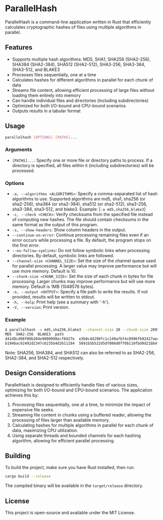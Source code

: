# ParallelHash

ParallelHash is a command-line application written in Rust that efficiently calculates cryptographic hashes of files using multiple algorithms in parallel.

## Features

- Supports multiple hash algorithms: MD5, SHA1, SHA256 (SHA2-256), SHA384 (SHA2-384), SHA512 (SHA2-512), SHA3-256, SHA3-384, SHA3-512, and BLAKE3
- Processes files sequentially, one at a time
- Calculates hashes for different algorithms in parallel for each chunk of data
- Streams file content, allowing efficient processing of large files without loading them entirely into memory
- Can handle individual files and directories (including subdirectories)
- Optimized for both I/O-bound and CPU-bound scenarios
- Outputs results in a tabular format

## Usage

```bash
parallelhash [OPTIONS] [PATHS]...
```

### Arguments

- `[PATHS]...`: Specify one or more file or directory paths to process. If a directory is specified, all files within it (including subdirectories) will be processed.

### Options

- `-a, --algorithms <ALGORITHMS>`: Specify a comma-separated list of hash algorithms to use. Supported algorithms are md5, sha1, sha256 (or sha2-256), sha384 (or sha2-384), sha512 (or sha2-512), sha3-256, sha3-384, sha3-512, and blake3. Example: [`-a md5,sha256,blake3`]
- `-c, --check <CHECK>`: Verify checksums from the specified file instead of computing new hashes. The file should contain checksums in the same format as the output of this program.
- `-s, --show-headers`: Show column headers in the output.
- `--continue-on-error`: Continue processing remaining files even if an error occurs while processing a file. By default, the program stops on the first error.
- `--no-follow-symlinks`: Do not follow symbolic links when processing directories. By default, symbolic links are followed.
- `--channel-size <CHANNEL_SIZE>`: Set the size of the channel queue used for parallel processing. A larger value may improve performance but will use more memory. Default is 10.
- `--chunk-size <CHUNK_SIZE>`: Set the size of each chunk in bytes for file processing. Larger chunks may improve performance but will use more memory. Default is 1MB (1048576 bytes).
- `-o, --output <OUTPUT>`: Specify a file path to write the results. If not provided, results will be written to stdout.
- `-h, --help`: Print help (see a summary with '-h').
- `-V, --version`: Print version.

### Example

```bash
$ parallelhash -a md5,sha256,blake3 --channel-size 20 --chunk-size 2097152 --no-follow-symlinks file1.txt folder/
MD5  SHA2-256  BLAKE3  path
d41d8cd98f00b204e9800998ecf8427e  e3b0c44298fc1c149afbf4c8996fb92427ae41e4649b934ca495991b7852b855  af1349b9f5f9a1a6a0404dea36dcc9499bcb25c9adc112b7cc9a93cae41f3262  file1.txt
b1946ac92492d2347c6235b4d2611184  5891b5b522d5df086d0ff0b110fbd9d21bb4fc7163af34d08286a2e846f6be03  256c83b297114d201b30179f3f0ef0cace9783622da5974326b436178aeef610  folder/file2.txt
```

Note: SHA256, SHA384, and SHA512 can also be referred to as SHA2-256, SHA2-384, and SHA2-512 respectively.

## Design Considerations

ParallelHash is designed to efficiently handle files of various sizes, optimizing for both I/O-bound and CPU-bound scenarios. The application achieves this by:

1. Processing files sequentially, one at a time, to minimize the impact of expensive file seeks.
2. Streaming file content in chunks using a buffered reader, allowing the processing of files larger than available memory.
3. Calculating hashes for multiple algorithms in parallel for each chunk of data, maximizing CPU utilization.
4. Using separate threads and bounded channels for each hashing algorithm, allowing for efficient parallel processing.

## Building

To build the project, make sure you have Rust installed, then run:

```bash
cargo build --release
```

The compiled binary will be available in the `target/release` directory.

## License

This project is open-source and available under the MIT License.
